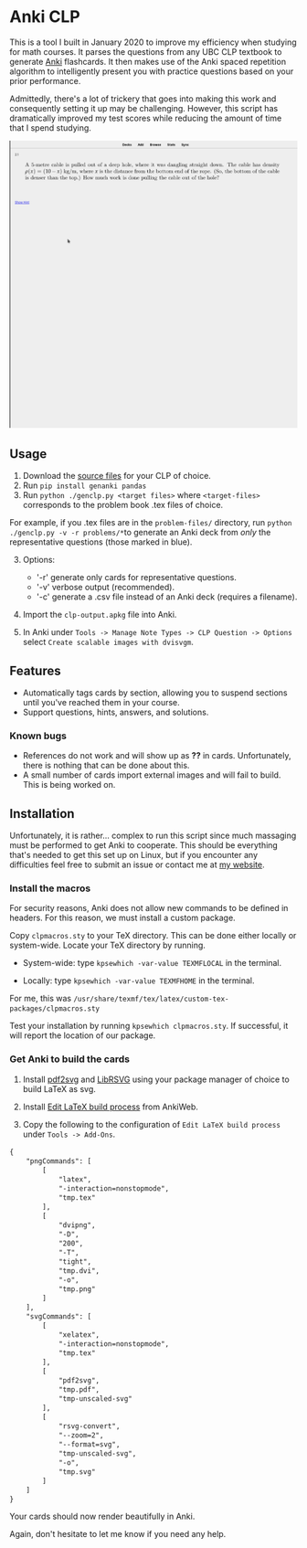 # Anki CLP

This is a tool I built in January 2020 to improve my efficiency when studying for math courses. It parses the questions from any UBC CLP textbook to generate [Anki](https://en.wikipedia.org/wiki/Anki_(software)) flashcards. It then makes use of the Anki spaced repetition algorithm to intelligently present you with practice questions based on your prior performance. 

Admittedly, there's a lot of trickery that goes into making this work and consequently setting it up may be challenging. However, this script has dramatically improved my test scores while reducing the amount of time that I spend studying.

![](example.gif)

## Usage

1. Download the [source files](http://www.math.ubc.ca/~CLP/src/) for your CLP of choice.
2. Run `pip install genanki pandas`
2. Run `python ./genclp.py <target files>` where `<target-files>` corresponds to the problem book .tex files of choice.

For example, if you .tex files are in the `problem-files/` directory, run
`python ./genclp.py -v -r problems/*`to generate an Anki deck from *only* the representative questions (those marked in blue).

3. Options: 
    - '-r' generate only cards for representative questions.
    - '-v' verbose output (recommended).
    - '-c' generate a .csv file instead of an Anki deck (requires a filename).

3. Import the `clp-output.apkg` file into Anki.
4. In Anki under `Tools -> Manage Note Types -> CLP Question -> Options` select `Create scalable images with dvisvgm`.

## Features

- Automatically tags cards by section, allowing you to suspend sections until you've reached them in your course.
- Support questions, hints, answers, and solutions.

### Known bugs
- References do not work and will show up as **??** in cards. Unfortunately, there is nothing that can be done about this.
- A small number of cards import external images and will fail to build. This is being worked on.

## Installation

Unfortunately, it is rather... complex to run this script since much massaging must be performed to get Anki to cooperate. This should be everything that's needed to get this set up on Linux, but if you encounter any difficulties feel free to submit an issue or contact me at [my website](https://www.alexkoen.com).

### Install the macros

For security reasons, Anki does not allow new commands to be defined in headers. For this reason, we must install a custom package.

Copy `clpmacros.sty` to your TeX directory. This can be done either locally or system-wide. Locate your TeX directory by running.

- System-wide: type `kpsewhich -var-value TEXMFLOCAL` in the terminal.

- Locally: type `kpsewhich -var-value TEXMFHOME` in the terminal.

For me, this was `/usr/share/texmf/tex/latex/custom-tex-packages/clpmacros.sty`

Test your installation by running `kpsewhich clpmacros.sty`. If successful, it will report the location of our package.

### Get Anki to build the cards

1. Install [pdf2svg](https://github.com/dawbarton/pdf2svg) and [LibRSVG](https://wiki.gnome.org/Projects/LibRsvg) using your package manager of choice to build LaTeX as svg.

2. Install [Edit LaTeX build process](https://ankiweb.net/shared/info/937148547) from AnkiWeb.

3. Copy the following to the configuration of `Edit LaTeX build process` under `Tools -> Add-Ons`.

```
{
    "pngCommands": [
        [
            "latex",
            "-interaction=nonstopmode",
            "tmp.tex"
        ],
        [
            "dvipng",
            "-D",
            "200",
            "-T",
            "tight",
            "tmp.dvi",
            "-o",
            "tmp.png"
        ]
    ],
    "svgCommands": [
        [
            "xelatex",
            "-interaction=nonstopmode",
            "tmp.tex"
        ],
        [
            "pdf2svg",
            "tmp.pdf",
            "tmp-unscaled-svg"
        ],
        [
            "rsvg-convert",
            "--zoom=2",
            "--format=svg",
            "tmp-unscaled-svg",
            "-o",
            "tmp.svg"
        ]
    ]
}
```

Your cards should now render beautifully in Anki.

Again, don't hesitate to let me know if you need any help.
